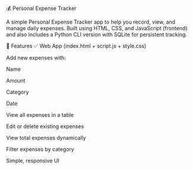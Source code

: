 💰 Personal Expense Tracker

A simple Personal Expense Tracker app to help you record, view, and manage daily expenses.
Built using HTML, CSS, and JavaScript (frontend) and also includes a Python CLI version with SQLite for persistent tracking.

🚀 Features
✅ Web App (index.html + script.js + style.css)

Add new expenses with:

Name

Amount

Category

Date

View all expenses in a table

Edit or delete existing expenses

View total expenses dynamically

Filter expenses by category

Simple, responsive UI
